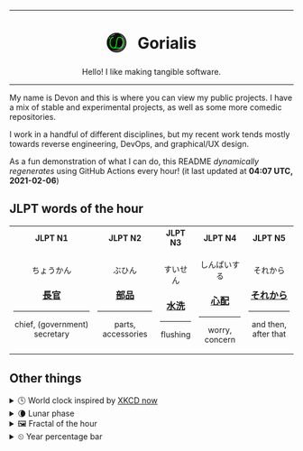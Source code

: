 ***

<h1 align="center">
<sub>
    <img src="readme/resources/avatar.png" height="36">
</sub>
&nbsp;
Gorialis
</h1>
<p align="center">
Hello! I like making tangible software.
</p>

***

My name is Devon and this is where you can view my public projects. I have a mix of stable and experimental projects, as well as some more comedic repositories.

I work in a handful of different disciplines, but my recent work tends mostly towards reverse engineering, DevOps, and graphical/UX design.

As a fun demonstration of what I can do, this README *dynamically regenerates* using GitHub Actions every hour! (it last updated at **04:07 UTC, 2021-02-06**)

<h2>JLPT words of the hour</h2>
<table>
    <tr>
        <th>JLPT N1</th>
        <th>JLPT N2</th>
        <th>JLPT N3</th>
        <th>JLPT N4</th>
        <th>JLPT N5</th>
    </tr>
    <tr>
        <td>
            <p align="center">ちょうかん</p>
            <h3 align="center"><b><a href="https://jisho.org/search/%E9%95%B7%E5%AE%98">長官</a></b></h3>
            <hr>
            <p align="center">chief,<wbr> (government) secretary</p>
        </td>
        <td>
            <p align="center">ぶひん</p>
            <h3 align="center"><b><a href="https://jisho.org/search/%E9%83%A8%E5%93%81">部品</a></b></h3>
            <hr>
            <p align="center">parts,<wbr> accessories</p>
        </td>
        <td>
            <p align="center">すいせん</p>
            <h3 align="center"><b><a href="https://jisho.org/search/%E6%B0%B4%E6%B4%97">水洗</a></b></h3>
            <hr>
            <p align="center">flushing</p>
        </td>
        <td>
            <p align="center">しんぱいする</p>
            <h3 align="center"><b><a href="https://jisho.org/search/%E5%BF%83%E9%85%8D">心配</a></b></h3>
            <hr>
            <p align="center">worry,<wbr> concern</p>
        </td>
        <td>
            <p align="center">それから</p>
            <h3 align="center"><b><a href="https://jisho.org/search/%E3%81%9D%E3%82%8C%E3%81%8B%E3%82%89">それから</a></b></h3>
            <hr>
            <p align="center">and then,<wbr> after that</p>
        </td>
    </tr>
</table>

<h2>Other things</h2>
<details>
<summary>🕓  World clock inspired by <a href="https://xkcd.com/now">XKCD now</a></summary>

> <img src="generated/now.png" width="512">

</details>
<details>
<summary>🌘 Lunar phase</summary>

The moon is approximately 83.19% through its phase (Waning Crescent).

</details>
<details>
<summary>&#x1f5bc; Fractal of the hour</summary>

> <img src="generated/fractal.png" width="512">

</details>
<details>
<summary>&#x23f2; Year percentage bar</summary>
<pre><code>2021 [█▁▁▁▁▁▁▁▁▁▁▁▁▁▁▁▁▁▁▁] 9.91%</code></pre>
</details>
